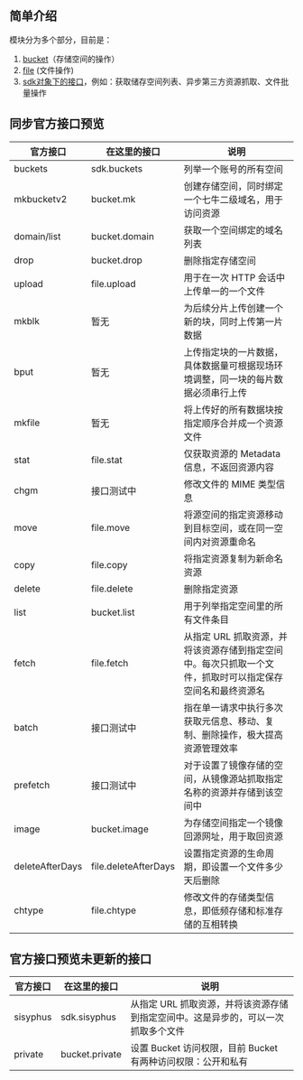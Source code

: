 ## 简单介绍

模块分为多个部分，目前是：
1. [bucket](./bucket.md)（存储空间的操作）
2. [file](./file.md) (文件操作)
3. [sdk对象下的接口](./sdk)，例如：获取储存空间列表、异步第三方资源抓取、文件批量操作

## 同步官方接口预览

官方接口            | 在这里的接口           | 说明 
-------------------|----------------------|----------------------------------
buckets	           | sdk.buckets          | 列举一个账号的所有空间
mkbucketv2	       | bucket.mk            | 创建存储空间，同时绑定一个七牛二级域名，用于访问资源
domain/list	       | bucket.domain        | 获取一个空间绑定的域名列表
drop	             | bucket.drop          | 删除指定存储空间
upload   	         | file.upload          | 用于在一次 HTTP 会话中上传单一的一个文件
mkblk   	         | 暂无                  | 为后续分片上传创建一个新的块，同时上传第一片数据
bput	             | 暂无                  | 上传指定块的一片数据，具体数据量可根据现场环境调整，同一块的每片数据必须串行上传
mkfile	           | 暂无                  | 将上传好的所有数据块按指定顺序合并成一个资源文件
stat     	         | file.stat            | 仅获取资源的 Metadata 信息，不返回资源内容
chgm    	         | 接口测试中             | 修改文件的 MIME 类型信息
move    	         | file.move            | 将源空间的指定资源移动到目标空间，或在同一空间内对资源重命名
copy    	         | file.copy            | 将指定资源复制为新命名资源
delete   	         | file.delete          | 删除指定资源
list    	         | bucket.list          | 用于列举指定空间里的所有文件条目
fetch    	         | file.fetch           | 从指定 URL 抓取资源，并将该资源存储到指定空间中。每次只抓取一个文件，抓取时可以指定保存空间名和最终资源名
batch   	         | 接口测试中             | 指在单一请求中执行多次获取元信息、移动、复制、删除操作，极大提高资源管理效率
prefetch	         | 接口测试中             | 对于设置了镜像存储的空间，从镜像源站抓取指定名称的资源并存储到该空间中
image   	         | bucket.image         | 为存储空间指定一个镜像回源网址，用于取回资源
deleteAfterDays	   | file.deleteAfterDays | 设置指定资源的生命周期，即设置一个文件多少天后删除
chtype  	         | file.chtype          | 修改文件的存储类型信息，即低频存储和标准存储的互相转换

## 官方接口预览未更新的接口

官方接口            | 在这里的接口           | 说明 
-------------------|----------------------|----------------------------------
sisyphus           | sdk.sisyphus         | 从指定 URL 抓取资源，并将该资源存储到指定空间中。这是异步的，可以一次抓取多个文件
private            | bucket.private       | 设置 Bucket 访问权限，目前 Bucket 有两种访问权限：公开和私有